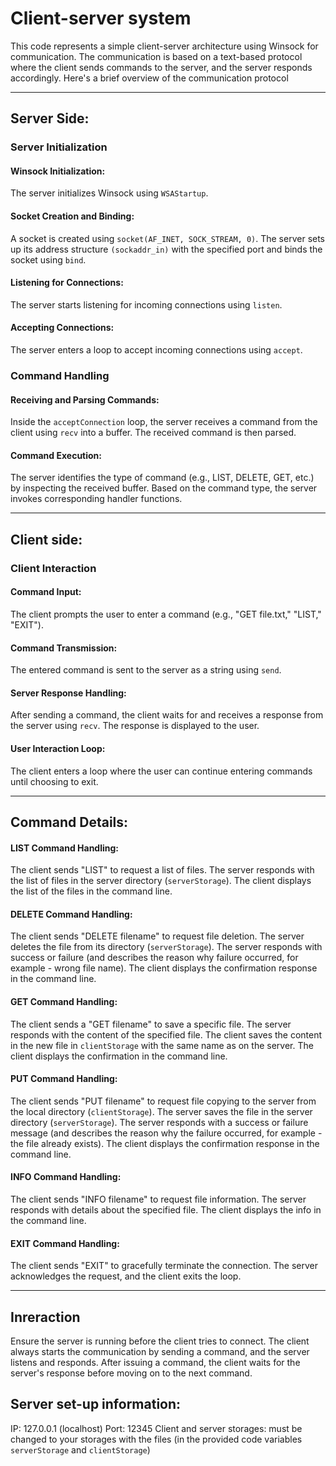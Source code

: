 # Client-server system
This code represents a simple client-server architecture using Winsock for communication. The communication is based on a text-based protocol where the client sends commands to the server, and the server responds accordingly. Here's a brief overview of the communication protocol

------------

## Server Side:
### Server Initialization
####  Winsock Initialization:
The server initializes Winsock using `WSAStartup`.
####  Socket Creation and Binding:
A socket is created using `socket(AF_INET, SOCK_STREAM, 0)`.
The server sets up its address structure `(sockaddr_in)` with the specified port and binds the socket using `bind`.
####  Listening for Connections:
The server starts listening for incoming connections using `listen`.
####  Accepting Connections:
The server enters a loop to accept incoming connections using `accept`.
### Command Handling
####  Receiving and Parsing Commands:
Inside the `acceptConnection` loop, the server receives a command from the client using `recv` into a buffer.
The received command is then parsed.
####  Command Execution:
The server identifies the type of command (e.g., LIST, DELETE, GET, etc.) by inspecting the received buffer.
Based on the command type, the server invokes corresponding handler functions.

------------

## Client side:
### Client Interaction
#### Command Input:
The client prompts the user to enter a command (e.g., "GET file.txt," "LIST," "EXIT").
#### Command Transmission:
The entered command is sent to the server as a string using `send`.
####  Server Response Handling:
After sending a command, the client waits for and receives a response from the server using `recv`.
The response is displayed to the user.
####  User Interaction Loop:
The client enters a loop where the user can continue entering commands until choosing to exit.

------------

## Command Details:
####  LIST Command Handling:
The client sends "LIST" to request a list of files.
The server responds with the list of files in the server directory (`serverStorage`).
The client displays the list of the files in the command line.
####  DELETE Command Handling:
The client sends "DELETE filename" to request file deletion.
The server deletes the file from its directory (`serverStorage`).
The server responds with success or failure (and describes the reason why failure occurred, for example - wrong file name).
The client displays the confirmation response in the command line.
####  GET Command Handling:
The client sends a "GET filename" to save a specific file.
The server responds with the content of the specified file.
The client saves the content in the new file in `clientStorage` with the same name as on the server.
The client displays the confirmation in the command line.
####  PUT Command Handling:
The client sends "PUT filename" to request file copying to the server from the local directory (`clientStorage`).
The server saves the file in the server directory (`serverStorage`).
The server responds with a success or failure message (and describes the reason why the failure occurred, for example - the file already exists).
The client displays the confirmation response in the command line.
####  INFO Command Handling:
The client sends "INFO filename" to request file information.
The server responds with details about the specified file.
The client displays the info in the command line.
####  EXIT Command Handling:
The client sends "EXIT" to gracefully terminate the connection.
The server acknowledges the request, and the client exits the loop.

------------

## Inreraction
Ensure the server is running before the client tries to connect. The client always starts the communication by sending a command, and the server listens and responds. After issuing a command, the client waits for the server's response before moving on to the next command. 

## Server set-up information:
IP: 127.0.0.1 (localhost) 
Port: 12345
Client and server storages: must be changed to your storages with the files (in the provided code variables `serverStorage` and `clientStorage`)
